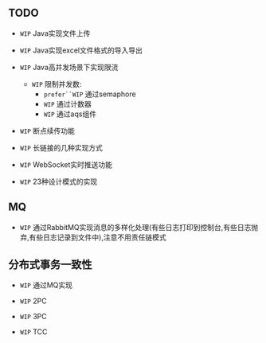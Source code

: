 TODO
---

*   `WIP`   Java实现文件上传

*   `WIP`   Java实现excel文件格式的导入导出

*   `WIP`   Java高并发场景下实现限流
    -   `WIP`   限制并发数:
        -   `prefer``WIP`   通过semaphore
        -   `WIP`   通过计数器
        -   `WIP`   通过aqs组件
        

*   `WIP`   断点续传功能

*   `WIP`   长链接的几种实现方式

*   `WIP`   WebSocket实时推送功能


*   `WIP`   23种设计模式的实现


MQ
---

-   `WIP`   通过RabbitMQ实现消息的多样化处理(有些日志打印到控制台,有些日志抛弃,有些日志记录到文件中),注意不用责任链模式


分布式事务一致性
---

-   `WIP`   通过MQ实现

-   `WIP`   2PC

-   `WIP`   3PC

-   `WIP`   TCC




